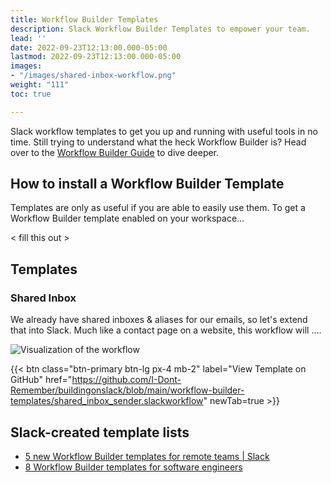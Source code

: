 ```yaml
---
title: Workflow Builder Templates
description: Slack Workflow Builder Templates to empower your team.
lead: ''
date: 2022-09-23T12:13:00.000-05:00
lastmod: 2022-09-23T12:13:00.000-05:00
images:
- "/images/shared-inbox-workflow.png"
weight: "111"
toc: true

---
```

Slack workflow templates to get you up and running with useful tools in no time. Still trying to understand what the heck Workflow Builder is? Head over to the [Workflow Builder Guide](/docs/slack/workflow-builder-ultimate-guide/) to dive deeper.

## How to install a Workflow Builder Template

Templates are only as useful if you are able to easily use them. To get a Workflow Builder template enabled on your workspace...

< fill this out >

## Templates

### Shared Inbox

We already have shared inboxes & aliases for our emails, so let's extend that into Slack. Much like a contact page on a website, this workflow will ....

![Visualization of the workflow](/images/shared-inbox-workflow.png)

{{< btn class="btn-primary btn-lg px-4 mb-2" label="View Template on GitHub" href="https://github.com/I-Dont-Remember/buildingonslack/blob/main/workflow-builder-templates/shared_inbox_sender.slackworkflow" newTab=true >}}

## Slack-created template lists

* [5 new Workflow Builder templates for remote teams | Slack](https://slack.com/blog/productivity/workflow-builder-templates-remote-teams)
* [8 Workflow Builder templates for software engineers](https://slack.com/resources/using-slack/workflow-builder-templates-for-software-engineers)